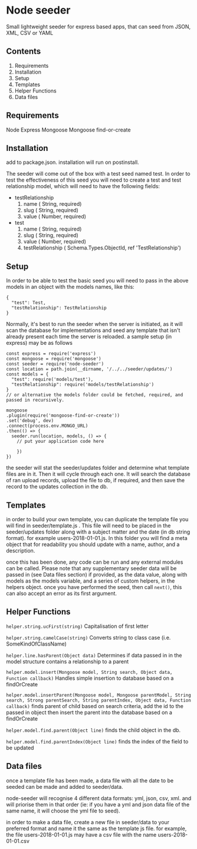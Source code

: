 # Node seeder

Small lightweight seeder for express based apps, that can seed from JSON, XML, CSV or YAML

## Contents

1. Requirements
2. Installation
3. Setup
4. Templates
5. Helper Functions
6. Data files

## Requirements

Node
Express
Mongoose
Mongoose find-or-create

## Installation

add to package.json. installation will run on postinstall.

The seeder will come out of the box with a test seed named test. In order to test the effectiveness of this seed you will need to create a test and test relationship model, which will need to have the following fields:

- testRelationship
  1. name ( String, required)
  2. slug ( String, required)
  3. value ( Number, required)
- test
  1. name ( String, required)
  2. slug ( String, required)
  3. value ( Number, required)
  4. testRelationship ( Schema.Types.ObjectId, ref 'TestRelationship')

## Setup

In order to be able to test the basic seed you will need to pass in the above models in an object with the models names, like this:

```
{
  "test": Test,
  "testRelationship": TestRelationship
}
```

Normally, it's best to run the seeder when the server is initiated, as it will scan the database for implementations and seed any template that isn't already present each time the server is reloaded. a sample setup (in express) may be as follows

```
const express = require('express')
const mongoose = require('mongoose')
const seeder = require('node-seeder')
const location = path.join(__dirname, '/../../seeder/updates/')
const models = {
  "test": require('models/test'),
  "testRelationship": require('models/testRelationship')
}
// or alternative the models folder could be fetched, required, and passed in recursively.

mongoose
.plugin(require('mongoose-find-or-create'))
.set('debug', dev)
.connect(process.env.MONGO_URL)
.then(() => {
  seeder.run(location, models, () => {
    // put your application code here

    })
})
```

the seeder will stat the seeder/updates folder and determine what template files are in it. Then it will cycle through each one. It will search the database of ran upload records, upload the file to db, if required, and then save the record to the updates collection in the db.

## Templates

in order to build your own template, you can duplicate the template file you will find in seeder/template.js . This file will need to be placed in the seeder/updates folder along with a subject matter and the date (in db string format). for example users-2018-01-01.js. In this folder you will find a meta object that for readability you should update with a name, author, and a description.

once this has been done, any code can be run and any external modules can be called. Please note that any supplementary seeder data will be passed in (see Data files section) if provided, as the data value, along with models as the models variable, and a series of custom helpers, in the helpers object. once you have performed the seed, then call `next()`, this can also accept an error as its first argument.

## Helper Functions

`helper.string.ucFirst(string)`
Capitalisation of first letter

`helper.string.camelCase(string)`
Converts string to class case (i.e. SomeKindOfClassName)

`helper.line.hasParent(Object data)`
Determines if data passed in in the model structure contains a relationship to a parent

`helper.model.insert(Mongoose model, String search, Object data, Function callback)`
Handles simple insertion to database based on a findOrCreate

`helper.model.insertParent(Mongoose model, Mongoose parentModel, String search, Strong parentSearch, String parentIndex, Object data, Function callback)`
finds parent of child based on search criteria, add the id to the passed in object then insert the parent into the database based on a findOrCreate

`helper.model.find.parent(Object line)`
finds the child object in the db.

`helper.model.find.parentIndex(Object line)`
finds the index of the field to be updated

## Data files

once a template file has been made, a data file with all the date to be seeded can be made and added to seeder/data.

node-seeder will recognise 4 different data formats: yml, json, csv, xml. and will priorise them in that order (ie: if you have a yml and json data file of the same name, it will choose the yml file to seed).

in order to make a data file, create a new file in seeder/data to your preferred format and name it the same as the template js file. for example, the file users-2018-01-01.js may have a csv file with the name users-2018-01-01.csv
